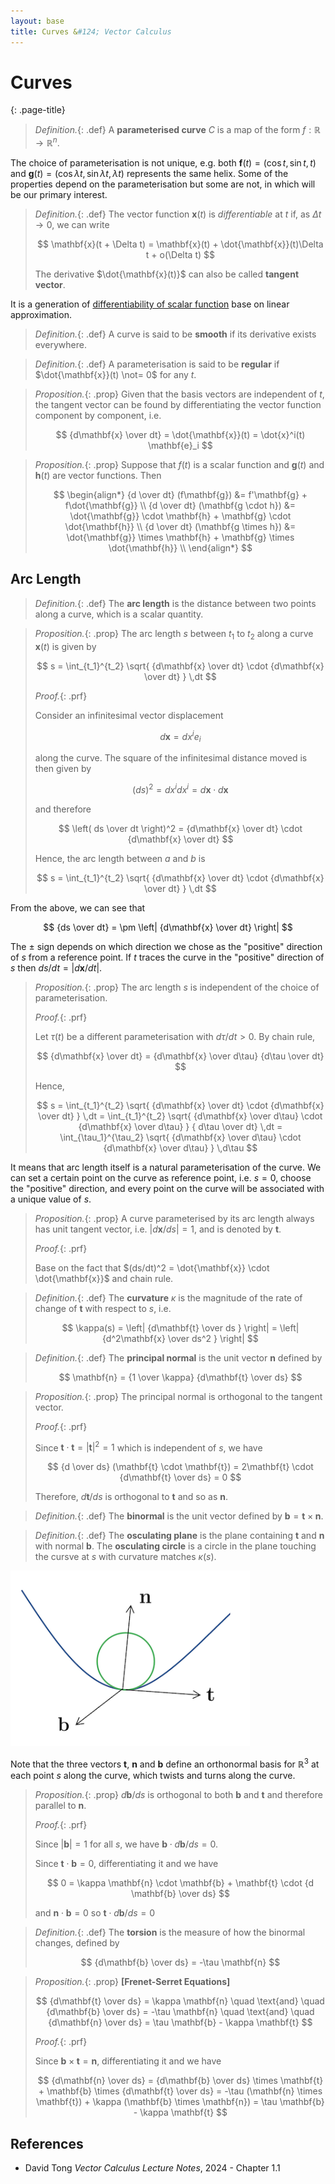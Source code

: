 ```yaml
---
layout: base
title: Curves &#124; Vector Calculus
---
```


# Curves
{: .page-title}

> *Definition.*{: .def}
> A **parameterised curve** $C$ is a map of the form $f: \mathbb{R} \to \mathbb{R}^n$.

The choice of parameterisation is not unique, e.g. both $\mathbf{f}(t) = (\cos t, \sin t, t)$ and $\mathbf{g}(t) = (\cos \lambda t, \sin \lambda t, \lambda t)$
represents the same helix. Some of the properties depend on the parameterisation but some are not, in which will be our primary interest.

> *Definition.*{: .def}
> The vector function $\mathbf{x}(t)$ is _differentiable_ at $t$ if, as $\Delta t \to 0$, we can write
>
> $$
  \mathbf{x}(t + \Delta t) = \mathbf{x}(t) + \dot{\mathbf{x}}(t)\Delta t + o(\Delta t)
  $$
>
> The derivative $\dot{\mathbf{x}(t)}$ can also be called **tangent vector**.

It is a generation of [differentiability of scalar function](../analysis/differentiability.md#differentiability-linear-approximation) base on linear approximation.

> *Definition.*{: .def}
> A curve is said to be **smooth** if its derivative exists everywhere.

> *Definition.*{: .def}
> A parameterisation is said to be **regular** if $\dot{\mathbf{x}}(t) \not= 0$ for any $t$.

> *Proposition.*{: .prop}
> Given that the basis vectors are independent of $t$, the tangent vector can be found by differentiating the vector function component by component, i.e.
>
> $$
  {d\mathbf{x} \over dt} = \dot{\mathbf{x}}(t) = \dot{x}^i(t) \mathbf{e}_i
  $$

> *Proposition.*{: .prop}
> Suppose that $f(t)$ is a scalar function and $\mathbf{g}(t)$ and $\mathbf{h}(t)$ are vector functions.
> Then
>
> $$
  \begin{align*}
  {d \over dt} (f\mathbf{g}) &= f'\mathbf{g} + f\dot{\mathbf{g}} \\
  {d \over dt} (\mathbf{g \cdot h}) &= \dot{\mathbf{g}} \cdot \mathbf{h} + \mathbf{g} \cdot \dot{\mathbf{h}} \\
  {d \over dt} (\mathbf{g \times h}) &= \dot{\mathbf{g}} \times \mathbf{h} + \mathbf{g} \times \dot{\mathbf{h}} \\
  \end{align*}
  $$

## Arc Length

> *Definition.*{: .def}
> The **arc length** is the distance between two points along a curve, which is a scalar quantity.

> *Proposition.*{: .prop}
> The arc length $s$ between $t_1$ to $t_2$ along a curve $\mathbf{x}(t)$ is given by
>
> $$
  s = \int_{t_1}^{t_2} \sqrt{ {d\mathbf{x} \over dt} \cdot {d\mathbf{x} \over dt} } \,dt
  $$
>
> *Proof.*{: .prf}
>
> Consider an infinitesimal vector displacement
>
> $$
  d\mathbf{x} = dx^i e_i
  $$
>
> along the curve. The square of the infinitesimal distance moved is then given by
>
> $$
  (ds)^2 = dx^idx^i = d\mathbf{x} \cdot d\mathbf{x}
  $$
>
> and therefore
>
> $$
  \left( ds \over dt \right)^2 = {d\mathbf{x} \over dt} \cdot {d\mathbf{x} \over dt}
  $$
>
> Hence, the arc length between $a$ and $b$ is
>
> $$
  s = \int_{t_1}^{t_2} \sqrt{ {d\mathbf{x} \over dt} \cdot {d\mathbf{x} \over dt} } \,dt
  $$

From the above, we can see that

$$
{ds \over dt} = \pm \left| {d\mathbf{x} \over dt} \right|
$$

The $\pm$ sign depends on which direction we chose as the "positive" direction of $s$ from a reference point.
If $t$ traces the curve in the "positive" direction of $s$ then $ds/dt = \vert d\mathbf{x}/dt \vert$.

> *Proposition.*{: .prop}
> The arc length $s$ is independent of the choice of parameterisation.
>
> *Proof.*{: .prf}
>
> Let $\tau(t)$ be a different parameterisation with $d\tau/dt > 0$. By chain rule,
>
> $$
  {d\mathbf{x} \over dt} = {d\mathbf{x} \over d\tau} {d\tau \over dt}
  $$
>
> Hence,
>
> $$
  s = \int_{t_1}^{t_2} \sqrt{ {d\mathbf{x} \over dt} \cdot {d\mathbf{x} \over dt} } \,dt
  = \int_{t_1}^{t_2} \sqrt{ {d\mathbf{x} \over d\tau} \cdot {d\mathbf{x} \over d\tau} } { d\tau \over dt} \,dt
  = \int_{\tau_1}^{\tau_2} \sqrt{ {d\mathbf{x} \over d\tau} \cdot {d\mathbf{x} \over d\tau} } \,d\tau
  $$

It means that arc length itself is a natural parameterisation of the curve.
We can set a certain point on the curve as reference point, i.e. $s = 0$, choose the "positive" direction, and every point on the curve will be associated with a unique value of $s$.

> *Proposition.*{: .prop}
> A curve parameterised by its arc length always has unit tangent vector, i.e. $\vert d\mathbf{x}/ds \vert = 1$, and is denoted by $\mathbf{t}$.
>
> *Proof.*{: .prf}
>
> Base on the fact that $(ds/dt)^2 = \dot{\mathbf{x}} \cdot \dot{\mathbf{x}}$ and chain rule.

> *Definition.*{: .def}
> The **curvature** $\kappa$ is the magnitude of the rate of change of $\mathbf{t}$ with respect to $s$, i.e.
>
> $$
  \kappa(s) = \left| {d\mathbf{t} \over ds } \right| = \left| {d^2\mathbf{x} \over ds^2 } \right|
  $$

> *Definition.*{: .def}
> The **principal normal** is the unit vector $\mathbf{n}$ defined by
>
> $$
  \mathbf{n} = {1 \over \kappa} {d\mathbf{t} \over ds}
  $$

> *Proposition.*{: .prop}
> The principal normal is orthogonal to the tangent vector.
>
> *Proof.*{: .prf}
>
> Since $\mathbf{t} \cdot \mathbf{t} = \vert \mathbf{t} \vert^2 = 1$ which is independent of $s$, we have
>
> $$
  {d \over ds} (\mathbf{t} \cdot \mathbf{t}) = 2\mathbf{t} \cdot {d\mathbf{t} \over ds} = 0
  $$
>
> Therefore, $d\mathbf{t}/ds$ is orthogonal to $\mathbf{t}$ and so as $\mathbf{n}$.

> *Definition.*{: .def}
> The **binormal** is the unit vector defined by $\mathbf{b} = \mathbf{t} \times \mathbf{n}$.

> *Definition.*{: .def}
> The **osculating plane** is the plane containing $\mathbf{t}$ and $\mathbf{n}$ with normal $\mathbf{b}$.
> The **osculating circle** is a circle in the plane touching the cursve at $s$ with curvature matches $\kappa(s)$.

![Osculating Circle](../images/vector-calculus-osculating-circle.png)

Note that the three vectors $\mathbf{t}$, $\mathbf{n}$ and $\mathbf{b}$ define an orthonormal basis for $\mathbb{R}^3$ at each point $s$ along the curve, which twists and turns along the curve.

> *Proposition.*{: .prop}
> $d\mathbf{b}/ds$ is orthogonal to both $\mathbf{b}$ and $\mathbf{t}$ and therefore parallel to $\mathbf{n}$.
>
> *Proof.*{: .prf}
>
> Since $\vert \mathbf{b} \vert = 1$ for all $s$, we have $\mathbf{b} \cdot d\mathbf{b}/ds = 0$.
>
> Since $\mathbf{t} \cdot \mathbf{b} = 0$, differentiating it and we have
>
> $$
  0 = \kappa \mathbf{n} \cdot \mathbf{b} + \mathbf{t} \cdot {d \mathbf{b} \over ds}
  $$
>
> and $\mathbf{n} \cdot \mathbf{b} = 0$ so $\mathbf{t} \cdot d\mathbf{b}/ds = 0$

> *Definition.*{: .def}
> The **torsion** is the measure of how the binormal changes, defined by
>
> $$
  {d\mathbf{b} \over ds} = -\tau \mathbf{n}
  $$

> *Proposition.*{: .prop}
> **[Frenet-Serret Equations]**
>
> $$
  {d\mathbf{t} \over ds} = \kappa \mathbf{n}
  \quad \text{and} \quad
  {d\mathbf{b} \over ds} = -\tau \mathbf{n}
  \quad \text{and} \quad
  {d\mathbf{n} \over ds} = \tau \mathbf{b} - \kappa \mathbf{t}
  $$
>
> *Proof.*{: .prf}
>
> Since $\mathbf{b} \times \mathbf{t} = \mathbf{n}$, differentiating it and we have
>
> $$
  {d\mathbf{n} \over ds}
  = {d\mathbf{b} \over ds} \times \mathbf{t} + \mathbf{b} \times {d\mathbf{t} \over ds}
  = -\tau (\mathbf{n} \times \mathbf{t}) + \kappa (\mathbf{b} \times \mathbf{n})
  = \tau \mathbf{b} - \kappa \mathbf{t}
  $$

## References

* David Tong _Vector Calculus Lecture Notes_, 2024 - Chapter 1.1
